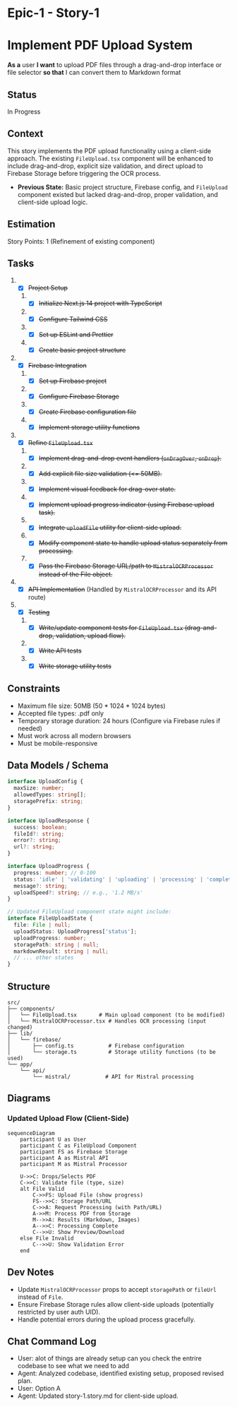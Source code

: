 # Epic-1 - Story-1
# Implement PDF Upload System

**As a** user
**I want** to upload PDF files through a drag-and-drop interface or file selector
**so that** I can convert them to Markdown format

## Status

In Progress

## Context

This story implements the PDF upload functionality using a client-side approach. The existing `FileUpload.tsx` component will be enhanced to include drag-and-drop, explicit size validation, and direct upload to Firebase Storage before triggering the OCR process.

- **Previous State:** Basic project structure, Firebase config, and `FileUpload` component existed but lacked drag-and-drop, proper validation, and client-side upload logic.

## Estimation

Story Points: 1 (Refinement of existing component)

## Tasks

1. - [x] ~~Project Setup~~
   1. - [x] ~~Initialize Next.js 14 project with TypeScript~~
   2. - [x] ~~Configure Tailwind CSS~~
   3. - [x] ~~Set up ESLint and Prettier~~
   4. - [x] ~~Create basic project structure~~

2. - [x] ~~Firebase Integration~~
   1. - [x] ~~Set up Firebase project~~
   2. - [x] ~~Configure Firebase Storage~~
   3. - [x] ~~Create Firebase configuration file~~
   4. - [x] ~~Implement storage utility functions~~

3. - [x] ~~Refine `FileUpload.tsx`~~
   1. - [x] ~~Implement drag-and-drop event handlers (`onDragOver`, `onDrop`).~~
   2. - [x] ~~Add explicit file size validation (<= 50MB).~~
   3. - [x] ~~Implement visual feedback for drag-over state.~~
   4. - [x] ~~Implement upload progress indicator (using Firebase upload task).~~
   5. - [x] ~~Integrate `uploadFile` utility for client-side upload.~~
   6. - [x] ~~Modify component state to handle upload status separately from processing.~~
   7. - [x] ~~Pass the Firebase Storage URL/path to `MistralOCRProcessor` instead of the File object.~~

4. - [x] ~~API Implementation~~ (Handled by `MistralOCRProcessor` and its API route)

5. - [x] ~~Testing~~
   1. - [x] ~~Write/update component tests for `FileUpload.tsx` (drag-and-drop, validation, upload flow).~~
   2. - [x] ~~Write API tests~~
   3. - [x] ~~Write storage utility tests~~

## Constraints

- Maximum file size: 50MB (50 * 1024 * 1024 bytes)
- Accepted file types: .pdf only
- Temporary storage duration: 24 hours (Configure via Firebase rules if needed)
- Must work across all modern browsers
- Must be mobile-responsive

## Data Models / Schema

```typescript
interface UploadConfig {
  maxSize: number;
  allowedTypes: string[];
  storagePrefix: string;
}

interface UploadResponse {
  success: boolean;
  fileId?: string;
  error?: string;
  url?: string;
}

interface UploadProgress {
  progress: number; // 0-100
  status: 'idle' | 'validating' | 'uploading' | 'processing' | 'complete' | 'error';
  message?: string;
  uploadSpeed?: string; // e.g., '1.2 MB/s'
}

// Updated FileUpload component state might include:
interface FileUploadState {
  file: File | null;
  uploadStatus: UploadProgress['status'];
  uploadProgress: number;
  storagePath: string | null;
  markdownResult: string | null;
  // ... other states
}
```

## Structure

```text
src/
├── components/
│   └── FileUpload.tsx       # Main upload component (to be modified)
│   └── MistralOCRProcessor.tsx # Handles OCR processing (input changed)
├── lib/
│   └── firebase/
│       ├── config.ts           # Firebase configuration
│       └── storage.ts          # Storage utility functions (to be used)
└── app/
    └── api/
        └── mistral/           # API for Mistral processing
```

## Diagrams

### Updated Upload Flow (Client-Side)

```mermaid
sequenceDiagram
    participant U as User
    participant C as FileUpload Component
    participant FS as Firebase Storage
    participant A as Mistral API
    participant M as Mistral Processor

    U->>C: Drops/Selects PDF
    C->>C: Validate file (type, size)
    alt File Valid
        C->>FS: Upload File (show progress)
        FS-->>C: Storage Path/URL
        C->>A: Request Processing (with Path/URL)
        A->>M: Process PDF from Storage
        M-->>A: Results (Markdown, Images)
        A-->>C: Processing Complete
        C-->>U: Show Preview/Download
    else File Invalid
        C-->>U: Show Validation Error
    end
```

## Dev Notes

- Update `MistralOCRProcessor` props to accept `storagePath` or `fileUrl` instead of `File`.
- Ensure Firebase Storage rules allow client-side uploads (potentially restricted by user auth UID).
- Handle potential errors during the upload process gracefully.

## Chat Command Log

- User: alot of things are already setup can you check the entrire codebase to see what we need to add
- Agent: Analyzed codebase, identified existing setup, proposed revised plan.
- User: Option A
- Agent: Updated story-1.story.md for client-side upload. 